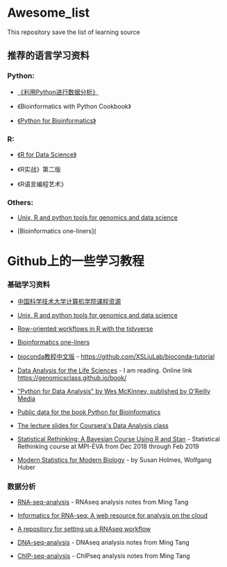 # Awesome_list  

This repository save the list of learning source  

## 推荐的语言学习资料  

### Python:

- [《利用Python进行数据分析》](https://www.jianshu.com/nb/19743417)

- 《Bioinformatics with Python Cookbook》

- [《Python for Bioinformatics》](https://github.com/XSLiuLab/Py4Bio)



### R:

- [《R for Data Science》](http://r4ds.had.co.nz/)

- 《R实战》第二版

- 《R语言编程艺术》


### Others:  

- [Unix, R and python tools for genomics and data science](https://github.com/XSLiuLab/getting-started-with-genomics-tools-and-resources)

- [Bioinformatics one-liners](

# Github上的一些学习教程  


### 基础学习资料  

+ [中国科学技术大学计算机学院课程资源](https://github.com/USTC-Resource/USTC-Course)

- [Unix, R and python tools for genomics and data science](https://github.com/XSLiuLab/getting-started-with-genomics-tools-and-resources)

- [Row-oriented workflows in R with the tidyverse](https://github.com/XSLiuLab/row-oriented-workflows)

- [Bioinformatics one-liners](https://github.com/XSLiuLab/oneliners)

- [bioconda教程中文版](https://github.com/XSLiuLab/bioconda-tutorial) - https://github.com/XSLiuLab/bioconda-tutorial

- [Data Analysis for the Life Sciences](https://github.com/XSLiuLab/labs) - I am reading. Online link https://genomicsclass.github.io/book/

- ["Python for Data Analysis" by Wes McKinney, published by O'Reilly Media](https://github.com/XSLiuLab/pydata-book)

- [Public data for the book Python for Bioinformatics](https://github.com/XSLiuLab/Py4Bio)

- [The lecture slides for Coursera's Data Analysis class](https://github.com/XSLiuLab/dataanalysis)

- [Statistical Rethinking: A Bayesian Course Using R and Stan](https://github.com/XSLiuLab/statrethinking_winter2019) - Statistical Rethinking course at MPI-EVA from Dec 2018 through Feb 2019

- [Modern Statistics for Modern Biology](https://www.huber.embl.de/msmb/) - by Susan Holmes, Wolfgang Huber



### 数据分析

- [RNA-seq-analysis](https://github.com/XSLiuLab/RNA-seq-analysis) - RNAseq analysis notes from Ming Tang

- [Informatics for RNA-seq: A web resource for analysis on the cloud](https://github.com/XSLiuLab/rnaseq_tutorial)

- [A repository for setting up a RNAseq workflow](https://github.com/XSLiuLab/RNAseq-workflow)

- [DNA-seq-analysis](https://github.com/XSLiuLab/DNA-seq-analysis) - DNAseq analysis notes from Ming Tang

- [ChIP-seq-analysis](https://github.com/XSLiuLab/ChIP-seq-analysis) - ChIPseq analysis notes from Ming Tang


  

